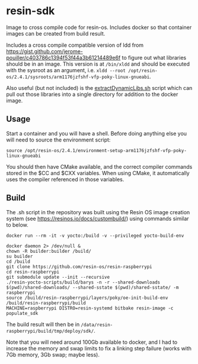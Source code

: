 # resin-sdk

Image to cross compile code for resin-os. Includes docker so that container images can be created
from build result.

Includes a cross compile compatible version of ldd from
https://gist.github.com/jerome-pouiller/c403786c1394f53f44a3b61214489e6f to figure out what libraries
should be in an image. This version is at `/bin/xldd` and should be executed with the sysroot as an
argument, i.e. `xldd --root /opt/resin-os/2.4.1/sysroots/arm1176jzfshf-vfp-poky-linux-gnueabi`.

Also useful (but not included) is the
[extractDynamicLibs.sh](https://github.com/mark-grimes/Dockerfiles/blob/master/extractDynamicLibs.sh)
script which can pull out those libraries into a single directory for addition to the docker image.

## Usage

Start a container and you will have a shell. Before doing anything else you will need to source the
environment script:

```
source /opt/resin-os/2.4.1/environment-setup-arm1176jzfshf-vfp-poky-linux-gnueabi
```

You should then have CMake available, and the correct compiler commands stored in the $CC and $CXX
variables. When using CMake, it automatically uses the compiler referenced in those variables.

## Build

The .sh script in the repository was built using the Resin OS image creation system (see
https://resinos.io/docs/custombuild/) using commands similar to below.

```
docker run --rm -it -v yocto:/build -v --privileged yocto-build-env

docker daemon 2> /dev/null &
chown -R builder:builder /build/
su builder
cd /build
git clone https://github.com/resin-os/resin-raspberrypi
cd resin-raspberrypi
git submodule update --init --recursive
./resin-yocto-scripts/build/barys -n -r --shared-downloads $(pwd)/shared-downloads/ --shared-sstate $(pwd)/shared-sstate/ -m raspberrypi
source /build/resin-raspberrypi/layers/poky/oe-init-build-env /build/resin-raspberrypi/build
MACHINE=raspberrypi DISTRO=resin-systemd bitbake resin-image -c populate_sdk
```

The build result will then be in `/data/resin-raspberrypi/build/tmp/deploy/sdk/`.

Note that you will need around 100Gb available to docker, and I had to increase the memory and swap
limits to fix a linking step failure (works with 7Gb memory, 3Gb swap; maybe less).
